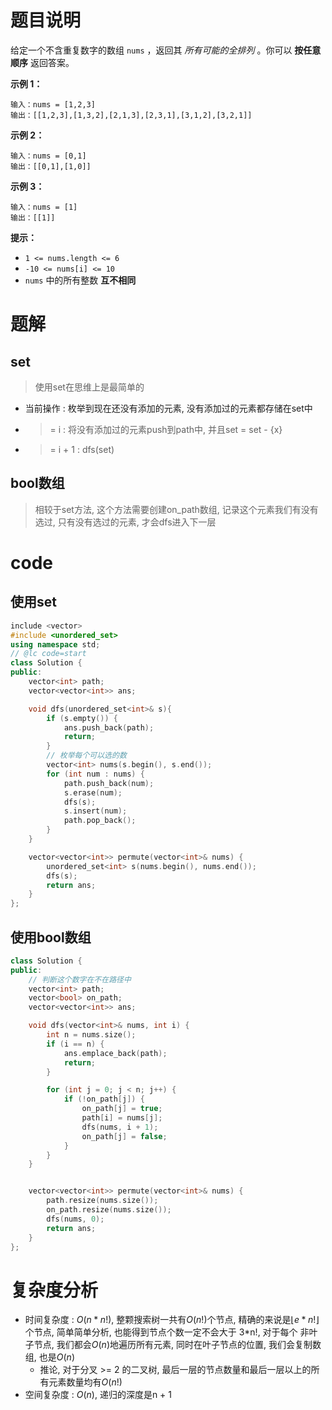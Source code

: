 # 题目说明

给定一个不含重复数字的数组 `nums` ，返回其 _所有可能的全排列_ 。你可以 **按任意顺序** 返回答案。

**示例 1：**

```
输入：nums = [1,2,3]
输出：[[1,2,3],[1,3,2],[2,1,3],[2,3,1],[3,1,2],[3,2,1]]
```

**示例 2：**

```
输入：nums = [0,1]
输出：[[0,1],[1,0]]
```

**示例 3：**

```
输入：nums = [1]
输出：[[1]]
```

**提示：**

- `1 <= nums.length <= 6`
- `-10 <= nums[i] <= 10`
- `nums` 中的所有整数 **互不相同**

# 题解

## set

> 使用set在思维上是最简单的

- 当前操作 : 枚举到现在还没有添加的元素, 没有添加过的元素都存储在set中
- >= i : 将没有添加过的元素push到path中, 并且set = set - {x}
- >= i + 1 : dfs(set)

## bool数组

> 相较于set方法, 这个方法需要创建on_path数组, 记录这个元素我们有没有选过, 只有没有选过的元素, 才会dfs进入下一层

# code

## 使用set

```cpp
include <vector>
#include <unordered_set>
using namespace std;
// @lc code=start
class Solution {
public:
    vector<int> path;
    vector<vector<int>> ans;

    void dfs(unordered_set<int>& s){
        if (s.empty()) {
            ans.push_back(path);
            return;
        }
        // 枚举每个可以选的数
        vector<int> nums(s.begin(), s.end());
        for (int num : nums) {
            path.push_back(num);
            s.erase(num);
            dfs(s);
            s.insert(num);
            path.pop_back();
        }
    }

    vector<vector<int>> permute(vector<int>& nums) {
        unordered_set<int> s(nums.begin(), nums.end());
        dfs(s);
        return ans;
    }
};
```

## 使用bool数组

```cpp
class Solution {
public:
    // 判断这个数字在不在路径中
    vector<int> path;
    vector<bool> on_path;
    vector<vector<int>> ans;

    void dfs(vector<int>& nums, int i) {
        int n = nums.size();
        if (i == n) {
            ans.emplace_back(path);
            return;
        }

        for (int j = 0; j < n; j++) {
            if (!on_path[j]) {
                on_path[j] = true;
                path[i] = nums[j];
                dfs(nums, i + 1);
                on_path[j] = false;
            }
        } 
    }


    vector<vector<int>> permute(vector<int>& nums) {
        path.resize(nums.size());
        on_path.resize(nums.size());
        dfs(nums, 0);
        return ans;
    }
};
```

# 复杂度分析

- 时间复杂度 : $O(n*n!)$, 整颗搜索树一共有$O(n!)$个节点, 精确的来说是$\lfloor e*n! \rfloor$ 个节点, 简单简单分析, 也能得到节点个数一定不会大于 3\*n!, 对于每个 非叶子节点, 我们都会$O(n)$地遍历所有元素, 同时在叶子节点的位置, 我们会复制数组, 也是$O(n)$
    - 推论, 对于分叉 >= 2 的二叉树, 最后一层的节点数量和最后一层以上的所有元素数量均有$O(n!)$
- 空间复杂度 : $O(n)$, 递归的深度是n + 1